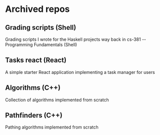 # Archived repos


## Grading scripts (Shell)

Grading scripts I wrote for the Haskell projects way back in cs-381 -- Programming Fundamentals (Shell)


## Tasks react (React)

A simple starter React application implementing a task manager for users

## Algorithms (C++)

Collection of algorithms implemented from scratch 

## Pathfinders (C++)

Pathing algorithms implemented from scratch